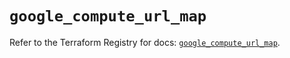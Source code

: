 # `google_compute_url_map`

Refer to the Terraform Registry for docs: [`google_compute_url_map`](https://registry.terraform.io/providers/hashicorp/google/6.43.0/docs/resources/compute_url_map).
